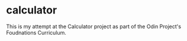 # calculator

This is my attempt at the Calculator project as part of the Odin Project's Foudnations Curriculum. 